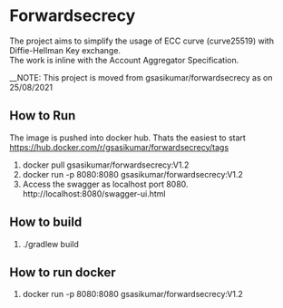 # Forwardsecrecy

The project aims to simplify the usage of ECC curve (curve25519) with Diffie-Hellman Key exchange.  
The work is inline with the Account Aggregator Specification.

__NOTE: This project is moved from gsasikumar/forwardsecrecy as on 25/08/2021

## How to Run
The image is pushed into docker hub. Thats the easiest to start
https://hub.docker.com/r/gsasikumar/forwardsecrecy/tags

1. docker pull gsasikumar/forwardsecrecy:V1.2
2. docker run -p 8080:8080 gsasikumar/forwardsecrecy:V1.2
3. Access the swagger as localhost port 8080. http://localhost:8080/swagger-ui.html


## How to build
1. ./gradlew build

## How to run docker
1. docker run -p 8080:8080 gsasikumar/forwardsecrecy:V1.2

